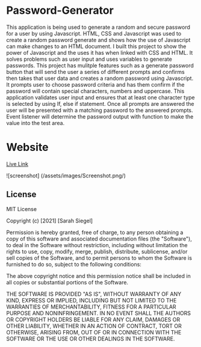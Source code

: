 # Password-Generator
This application is being used to generate a random and secure password for a user by using Javascript. HTML, CSS and Javascript was used to create a random password generate and shows how the use of Javascript can make changes to an HTML document. I built this project to show the power of Javascript and the uses it has when linked with CSS and HTML. It solves problems such as user input and uses variables to generate passwords. This project has mulitple features such as a generate password button that will send the user a series of different prompts and confirms then takes that user data and creates a random password using Javascript. It prompts user to choose password criteria and has them confirm if the password will contain special characters, numbers and uppercase. This application validates user input and ensures that at least one character type is selected by using If, else if statement. Once all prompts are answered the user will be presented with a matching password to the answered prompts. Event listener will determine the password output with function to make the value into the test area.

# Website

[Live Link](https://sarsieg.github.io/Password-Generator/)

![screenshot] (/assets/images/Screenshot.png/)

## License

MIT License

Copyright (c) [2021] [Sarah Siegel]

Permission is hereby granted, free of charge, to any person obtaining a copy
of this software and associated documentation files (the "Software"), to deal
in the Software without restriction, including without limitation the rights
to use, copy, modify, merge, publish, distribute, sublicense, and/or sell
copies of the Software, and to permit persons to whom the Software is
furnished to do so, subject to the following conditions:

The above copyright notice and this permission notice shall be included in all
copies or substantial portions of the Software.

THE SOFTWARE IS PROVIDED "AS IS", WITHOUT WARRANTY OF ANY KIND, EXPRESS OR
IMPLIED, INCLUDING BUT NOT LIMITED TO THE WARRANTIES OF MERCHANTABILITY,
FITNESS FOR A PARTICULAR PURPOSE AND NONINFRINGEMENT. IN NO EVENT SHALL THE
AUTHORS OR COPYRIGHT HOLDERS BE LIABLE FOR ANY CLAIM, DAMAGES OR OTHER
LIABILITY, WHETHER IN AN ACTION OF CONTRACT, TORT OR OTHERWISE, ARISING FROM,
OUT OF OR IN CONNECTION WITH THE SOFTWARE OR THE USE OR OTHER DEALINGS IN THE
SOFTWARE.
